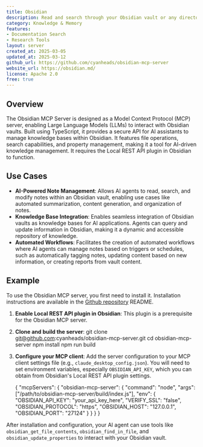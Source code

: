 ```yaml
---
title: Obsidian
description: Read and search through your Obsidian vault or any directory containing Markdown notes
category: Knowledge & Memory
features:
- Documentation Search
- Research Tools
layout: server
created_at: 2025-03-05
updated_at: 2025-03-12
github_url: https://github.com/cyanheads/obsidian-mcp-server
website_url: https://obsidian.md/
license: Apache 2.0
free: true
---
```


## Overview

The Obsidian MCP Server is designed as a Model Context Protocol (MCP) server, enabling Large Language Models (LLMs) to interact with Obsidian vaults. Built using TypeScript, it provides a secure API for AI assistants to manage knowledge bases within Obsidian. It features file operations, search capabilities, and property management, making it a tool for AI-driven knowledge management. It requires the Local REST API plugin in Obsidian to function.

## Use Cases

- **AI-Powered Note Management**: Allows AI agents to read, search, and modify notes within an Obsidian vault, enabling use cases like automated summarization, content generation, and organization of notes.
- **Knowledge Base Integration**: Enables seamless integration of Obsidian vaults as knowledge bases for AI applications. Agents can query and update information in Obsidian, making it a dynamic and accessible repository of knowledge.
- **Automated Workflows**: Facilitates the creation of automated workflows where AI agents can manage notes based on triggers or schedules, such as automatically tagging notes, updating content based on new information, or creating reports from vault content.

## Example

To use the Obsidian MCP server, you first need to install it. Installation instructions are available in the [Github repository](https://github.com/cyanheads/obsidian-mcp-server) README.

1.  **Enable Local REST API plugin in Obsidian**: This plugin is a prerequisite for the Obsidian MCP server.
2.  **Clone and build the server**:
    git clone git@github.com:cyanheads/obsidian-mcp-server.git
    cd obsidian-mcp-server
    npm install
    npm run build

3.  **Configure your MCP client**: Add the server configuration to your MCP client settings file (e.g., `claude_desktop_config.json`). You will need to set environment variables, especially `OBSIDIAN_API_KEY`, which you can obtain from Obsidian's Local REST API plugin settings.

    {
      "mcpServers": {
        "obsidian-mcp-server": {
          "command": "node",
          "args": ["/path/to/obsidian-mcp-server/build/index.js"],
          "env": {
            "OBSIDIAN_API_KEY": "your_api_key_here",
            "VERIFY_SSL": "false",
            "OBSIDIAN_PROTOCOL": "https",
            "OBSIDIAN_HOST": "127.0.0.1",
            "OBSIDIAN_PORT": "27124"
          }
        }
      }
    }

After installation and configuration, your AI agent can use tools like `obsidian_get_file_contents`, `obsidian_find_in_file`, and `obsidian_update_properties` to interact with your Obsidian vault.
